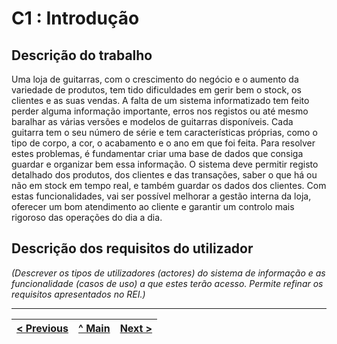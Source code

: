 # C1 : Introdução


## Descrição do trabalho
Uma loja de guitarras, com o crescimento do negócio e o aumento da variedade de produtos, tem tido dificuldades em gerir bem o stock, os clientes e as suas vendas. A falta de um sistema informatizado tem feito perder alguma informação importante, erros nos registos ou até mesmo baralhar as várias versões e modelos de guitarras disponíveis. Cada guitarra tem o seu número de série e tem características próprias, como o tipo de corpo, a cor, o acabamento e o ano em que foi feita. Para resolver estes problemas, é fundamentar criar uma base de dados que consiga guardar e organizar bem essa informação. O sistema deve permitir registo detalhado dos produtos, dos clientes e das transações, saber o que há ou não em stock em tempo real, e também guardar os dados dos clientes. Com estas funcionalidades, vai ser possível melhorar a gestão interna da loja, oferecer um bom atendimento ao cliente e garantir um controlo mais rigoroso das operações do dia a dia.
## Descrição dos requisitos do utilizador

_(Descrever os tipos de utilizadores (actores) do sistema de informação e as funcionalidade (casos de uso) a que estes terão acesso. Permite refinar os requisitos apresentados no REI.)_


---
[< Previous](rebd00.md) | [^ Main](/../../) | [Next >](rebd02.md)
:--- | :---: | ---: 
